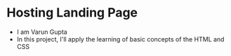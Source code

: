# Hosting Landing Page

 - I am Varun Gupta
 - In this project, I'll apply the learning of basic concepts of the HTML and CSS
